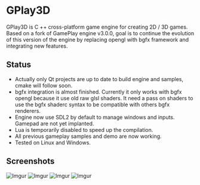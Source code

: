 # GPlay3D

GPlay3D is C ++ cross-platform game engine for creating 2D / 3D games. Based on a fork of GamePlay engine v3.0.0, goal is to continue the evolution of this version of the engine by replacing opengl with bgfx framework and integrating new features.

## Status
- Actually only Qt projects are up to date to build engine and samples, cmake will follow soon.
- bgfx integration is almost finished. Currently it only works with bgfx opengl because it use old raw glsl shaders. It need a pass on shaders to use the bgfx shaderc syntax to be compatible with others bgfx renderers. 
- Engine now use SDL2 by default to manage windows and inputs. Gamepad are not yet implanted.
- Lua is temporarily disabled to speed up the compilation.
- All previous gameplay samples and demo are now working.
- Tested on Linux and Windows.

## Screenshots
![Imgur](https://i.imgur.com/u3arwg3.png)
![Imgur](https://i.imgur.com/JNNVlAo.jpg)
![Imgur](https://i.imgur.com/mXvz27x.jpg)
![Imgur](https://i.imgur.com/0ei9Y28.png)

